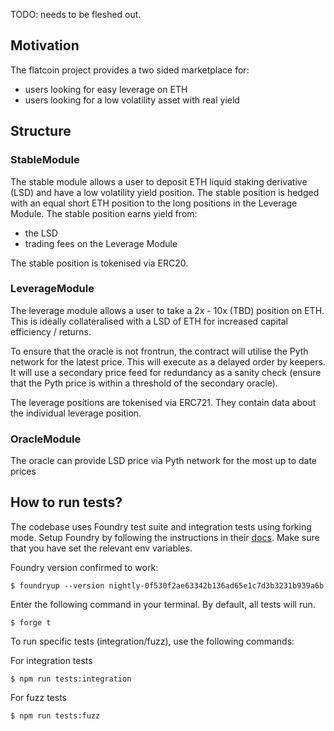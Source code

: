 TODO: needs to be fleshed out.

## Motivation

The flatcoin project provides a two sided marketplace for:

- users looking for easy leverage on ETH
- users looking for a low volatility asset with real yield

## Structure

### StableModule

The stable module allows a user to deposit ETH liquid staking derivative (LSD) and have a low volatility yield position.
The stable position is hedged with an equal short ETH position to the long positions in the Leverage Module.
The stable position earns yield from:

- the LSD
- trading fees on the Leverage Module

The stable position is tokenised via ERC20.

### LeverageModule

The leverage module allows a user to take a 2x - 10x (TBD) position on ETH.
This is ideally collateralised with a LSD of ETH for increased capital efficiency / returns.

To ensure that the oracle is not frontrun, the contract will utilise the Pyth network for the latest price.
This will execute as a delayed order by keepers.
It will use a secondary price feed for redundancy as a sanity check (ensure that the Pyth price is within a threshold of the secondary oracle).

The leverage positions are tokenised via ERC721.
They contain data about the individual leverage position.

### OracleModule

The oracle can provide LSD price via Pyth network for the most up to date prices

## How to run tests?

The codebase uses Foundry test suite and integration tests using forking mode. Setup Foundry by following the instructions in their [docs](https://book.getfoundry.sh/getting-started/installation). Make sure that you have set the relevant env variables.

Foundry version confirmed to work:

```shell
$ foundryup --version nightly-0f530f2ae63342b136ad65e1c7d3b3231b939a6b
```

Enter the following command in your terminal. By default, all tests will run.

```shell
$ forge t
```

To run specific tests (integration/fuzz), use the following commands:

For integration tests

```shell
$ npm run tests:integration
```

For fuzz tests

```shell
$ npm run tests:fuzz
```
